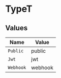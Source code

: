 # TypeT


## Values

| Name      | Value     |
| --------- | --------- |
| `Public`  | public    |
| `Jwt`     | jwt       |
| `Webhook` | webhook   |